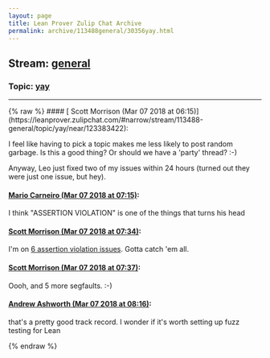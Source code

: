 ```yaml
---
layout: page
title: Lean Prover Zulip Chat Archive 
permalink: archive/113488general/30356yay.html
---
```


## Stream: [general](https://leanprover-community.github.io/archive/113488general/index.html)
### Topic: [yay](https://leanprover-community.github.io/archive/113488general/30356yay.html)

---

<base href="https://leanprover.zulipchat.com">
{% raw %}
#### [ Scott Morrison (Mar 07 2018 at 06:15)](https://leanprover.zulipchat.com/#narrow/stream/113488-general/topic/yay/near/123383422):
<p>I feel like having to pick a topic makes me less likely to post random garbage. Is this a good thing? Or should we have a 'party' thread? :-)</p>
<p>Anyway, Leo just fixed two of my issues within 24 hours (turned out they were just one issue, but hey).</p>

#### [ Mario Carneiro (Mar 07 2018 at 07:15)](https://leanprover.zulipchat.com/#narrow/stream/113488-general/topic/yay/near/123385127):
<p>I think "ASSERTION VIOLATION" is one of the things that turns his head</p>

#### [ Scott Morrison (Mar 07 2018 at 07:34)](https://leanprover.zulipchat.com/#narrow/stream/113488-general/topic/yay/near/123385703):
<p>I'm on <a href="https://github.com/leanprover/lean/issues?utf8=%E2%9C%93&amp;q=is%3Aissue+is%3Aclosed+author%3Asemorrison+assertion" target="_blank" title="https://github.com/leanprover/lean/issues?utf8=%E2%9C%93&amp;q=is%3Aissue+is%3Aclosed+author%3Asemorrison+assertion">6 assertion violation issues</a>. Gotta catch 'em all.</p>

#### [ Scott Morrison (Mar 07 2018 at 07:37)](https://leanprover.zulipchat.com/#narrow/stream/113488-general/topic/yay/near/123385780):
<p>Oooh, and 5 more segfaults. :-)</p>

#### [ Andrew Ashworth (Mar 07 2018 at 08:16)](https://leanprover.zulipchat.com/#narrow/stream/113488-general/topic/yay/near/123386924):
<p>that's a pretty good track record. I wonder if it's worth setting up fuzz testing for Lean</p>


{% endraw %}
